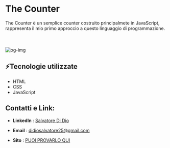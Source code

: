 # The Counter
The Counter è un semplice counter costruito principalmete in JavaScript, 
rappresenta il mio primo approccio a questo linguaggio di programmazione.
<br><br><br><br>
![og-img](https://github.com/Salvo-25/Counter-S2I/assets/161960023/778a34c4-1e9c-4752-a62a-708615ad113c)

## ⚡Tecnologie utilizzate
* HTML
* CSS
* JavaScript
## Contatti e Link:

- **LinkedIn**  : [Salvatore Di Dio](https://www.linkedin.com/in/salvatore-di-dio-/)

- **Email**  : didiosalvatore25@gmail.com
- **Sito** : [PUOI PROVARLO QUI](https://count-everything.netlify.app/)



